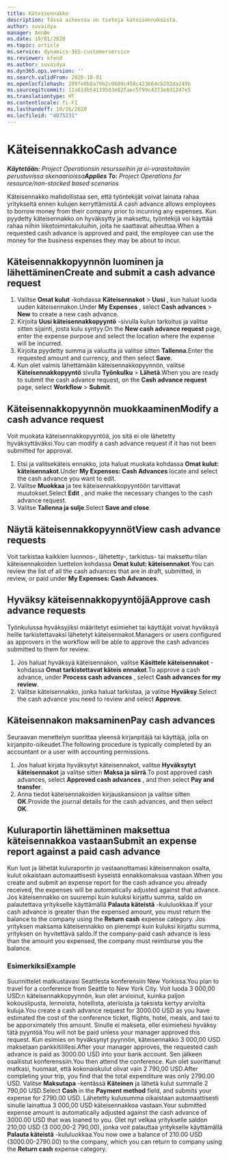 ```yaml
---
title: Käteisennakko
description: Tässä aiheessa on tietoja käteisennakoista.
author: suvaidya
manager: AnnBe
ms.date: 10/01/2020
ms.topic: article
ms.service: dynamics-365-customerservice
ms.reviewer: kfend
ms.author: suvaidya
ms.dyn365.ops.version: ''
ms.search.validFrom: 2020-10-01
ms.openlocfilehash: 209fe0b8a79b2c0689c458c423664cb292da249b
ms.sourcegitcommit: 11a61db54119503e82faec5f99c4273e8d1247e5
ms.translationtype: HT
ms.contentlocale: fi-FI
ms.lasthandoff: 10/16/2020
ms.locfileid: "4075231"
---
```

# <a name="cash-advance"></a><span data-ttu-id="ea879-103">Käteisennakko</span><span class="sxs-lookup"><span data-stu-id="ea879-103">Cash advance</span></span>

<span data-ttu-id="ea879-104">_**Käytetään:** Project Operationsin resursseihin ja ei-varastoitaviin perustuvissa skenaarioissa_</span><span class="sxs-lookup"><span data-stu-id="ea879-104">_**Applies To:** Project Operations for resource/non-stocked based scenarios_</span></span>

<span data-ttu-id="ea879-105">Käteisennakko mahdollistaa sen, että työntekijät voivat lainata rahaa yritykseltä ennen kulujen kerryttämistä.</span><span class="sxs-lookup"><span data-stu-id="ea879-105">A cash advance allows employees to borrow money from their company prior to incurring any expenses.</span></span> <span data-ttu-id="ea879-106">Kun pyydetty käteisennakko on hyväksytty ja maksettu, työntekijä voi käyttää rahaa niihin liiketoimintakuluihin, joita he saattavat aiheuttaa.</span><span class="sxs-lookup"><span data-stu-id="ea879-106">When a requested cash advance is approved and paid, the employee can use the money for the business expenses they may be about to incur.</span></span> 

## <a name="create-and-submit-a-cash-advance-request"></a><span data-ttu-id="ea879-107">Käteisennakkopyynnön luominen ja lähettäminen</span><span class="sxs-lookup"><span data-stu-id="ea879-107">Create and submit a cash advance request</span></span>

1. <span data-ttu-id="ea879-108">Valitse **Omat kulut** -kohdassa **Käteisennakot** > **Uusi** , kun haluat luoda uuden käteisennakon.</span><span class="sxs-lookup"><span data-stu-id="ea879-108">Under **My Expenses** , select **Cash advances** > **New** to create a new cash advance.</span></span> 
2. <span data-ttu-id="ea879-109">Kirjoita **Uusi käteisennakkopyyntö** -sivulla kulun tarkoitus ja valitse sitten sijainti, josta kulu syntyy.</span><span class="sxs-lookup"><span data-stu-id="ea879-109">On the **New cash advance request** page, enter the expense purpose and select the location where the expense will be incurred.</span></span>
3. <span data-ttu-id="ea879-110">Kirjoita pyydetty summa ja valuutta ja valitse sitten **Tallenna**.</span><span class="sxs-lookup"><span data-stu-id="ea879-110">Enter the requested amount and currency, and then select **Save**.</span></span> 
4. <span data-ttu-id="ea879-111">Kun olet valmis lähettämään käteisennakkopyynnön, valitse **Käteisennakkopyyntö**  sivulla **Työnkulku** > **Lähetä**.</span><span class="sxs-lookup"><span data-stu-id="ea879-111">When you are ready to submit the cash advance request, on the **Cash advance request** page, select **Workflow** > **Submit**.</span></span>

## <a name="modify-a-cash-advance-request"></a><span data-ttu-id="ea879-112">Käteisennakkopyynnön muokkaaminen</span><span class="sxs-lookup"><span data-stu-id="ea879-112">Modify a cash advance request</span></span>

<span data-ttu-id="ea879-113">Voit muokata käteisennakkopyyntöä, jos sitä ei ole lähetetty hyväksyttäväksi.</span><span class="sxs-lookup"><span data-stu-id="ea879-113">You can modify a cash advance request if it has not been submitted for approval.</span></span>

1. <span data-ttu-id="ea879-114">Etsi ja valitsekäteis ennakko, jota haluat muokata kohdassa **Omat kulut: käteisennakot**.</span><span class="sxs-lookup"><span data-stu-id="ea879-114">Under **My Expenses: Cash Advances** locate and select the cash advance you want to edit.</span></span>
2. <span data-ttu-id="ea879-115">Valitse **Muokkaa** ja tee käteisennakkopyyntöön tarvittavat muutokset.</span><span class="sxs-lookup"><span data-stu-id="ea879-115">Select **Edit** , and make the necessary changes to the cash advance request.</span></span> 
3. <span data-ttu-id="ea879-116">Valitse **Tallenna ja sulje**.</span><span class="sxs-lookup"><span data-stu-id="ea879-116">Select **Save and close**.</span></span>


## <a name="view-cash-advance-requests"></a><span data-ttu-id="ea879-117">Näytä käteisennakkopyynnöt</span><span class="sxs-lookup"><span data-stu-id="ea879-117">View cash advance requests</span></span>
<span data-ttu-id="ea879-118">Voit tarkistaa kaikkien luonnos-, lähetetty-, tarkistus- tai maksettu-tilan käteisennakoiden luettelon kohdassa **Omat kulut: käteisennakot**.</span><span class="sxs-lookup"><span data-stu-id="ea879-118">You can review the list of all the cash advances that are in draft, submitted, in review, or paid under **My Expenses: Cash Advances**.</span></span> 

## <a name="approve-cash-advance-requests"></a><span data-ttu-id="ea879-119">Hyväksy käteisennakkopyyntöjä</span><span class="sxs-lookup"><span data-stu-id="ea879-119">Approve cash advance requests</span></span>

<span data-ttu-id="ea879-120">Työnkulussa hyväksyjiksi määritetyt esimiehet tai käyttäjät voivat hyväksyä heille tarkistettavaksi lähetetyt käteisennakot.</span><span class="sxs-lookup"><span data-stu-id="ea879-120">Managers or users configured as approvers in the workflow will be able to approve the cash advances submitted to them for review.</span></span> 

1. <span data-ttu-id="ea879-121">Jos haluat hyväksyä käteisennakon, valitse **Käsittele käteisennakot** -kohdassa **Omat tarkistettavat käteis ennakot**.</span><span class="sxs-lookup"><span data-stu-id="ea879-121">To approve a cash advance, under **Process cash advances** , select **Cash advances for my review**.</span></span>
2. <span data-ttu-id="ea879-122">Valitse käteisennakko, jonka haluat tarkistaa, ja valitse **Hyväksy**.</span><span class="sxs-lookup"><span data-stu-id="ea879-122">Select the cash advance you need to review and select **Approve**.</span></span>  

## <a name="pay-cash-advances"></a><span data-ttu-id="ea879-123">Käteisennakon maksaminen</span><span class="sxs-lookup"><span data-stu-id="ea879-123">Pay cash advances</span></span> 
<span data-ttu-id="ea879-124">Seuraavan menettelyn suorittaa yleensä kirjanpitäjä tai käyttäjä, jolla on kirjanpito-oikeudet.</span><span class="sxs-lookup"><span data-stu-id="ea879-124">The following procedure is typically completed by an accountant or a user with accounting permissions.</span></span>

1. <span data-ttu-id="ea879-125">Jos haluat kirjata hyväksytyt käteisennakot, valitse **Hyväksytyt käteisennakot** ja valitse sitten **Maksa ja siirrä**.</span><span class="sxs-lookup"><span data-stu-id="ea879-125">To post approved cash advances, select **Approved cash advances** , and then select **Pay and transfer**.</span></span>  
2. <span data-ttu-id="ea879-126">Anna tiedot käteisennakoiden kirjauskansioon ja valitse sitten **OK**.</span><span class="sxs-lookup"><span data-stu-id="ea879-126">Provide the journal details for the cash advances, and then select **OK**.</span></span> 

## <a name="submit-an-expense-report-against-a-paid-cash-advance"></a><span data-ttu-id="ea879-127">Kuluraportin lähettäminen maksettua käteisennakkoa vastaan</span><span class="sxs-lookup"><span data-stu-id="ea879-127">Submit an expense report against a paid cash advance</span></span> 

<span data-ttu-id="ea879-128">Kun luot ja lähetät kuluraportin jo vastaanottamasi käteisennakon osalta, kulut oikaistaan automaattisesti kyseistä ennakkomaksua vastaan.</span><span class="sxs-lookup"><span data-stu-id="ea879-128">When you create and submit an expense report for the cash advance you already received, the expenses will be automatically adjusted against that advance.</span></span> <span data-ttu-id="ea879-129">Jos käteisennakko on suurempi kuin kuluksi kirjattu summa, saldo on palautettava yritykselle käyttämällä **Palauta käteistä** -kululuokkaa.</span><span class="sxs-lookup"><span data-stu-id="ea879-129">If your cash advance is greater than the expensed amount, you must return the balance to the company using the **Return cash** expense category.</span></span> <span data-ttu-id="ea879-130">Jos yrityksen maksama käteisennakko on pienempi kuin kuluksi kirjattu summa, yrityksen on hyvitettävä saldo.</span><span class="sxs-lookup"><span data-stu-id="ea879-130">If the company-paid cash advance is less than the amount you expensed, the company must reimburse you the balance.</span></span> 

### <a name="example"></a><span data-ttu-id="ea879-131">Esimerkiksi</span><span class="sxs-lookup"><span data-stu-id="ea879-131">Example</span></span>
<span data-ttu-id="ea879-132">Suunnittelet matkustavasi Seattlesta konferensiin New Yorkissa.</span><span class="sxs-lookup"><span data-stu-id="ea879-132">You plan to travel for a conference from Seattle to New York City.</span></span> <span data-ttu-id="ea879-133">Voit luoda 3 000,00 USD:n käteisennakkopyynnön, kun olet arvioinut, kuinka paljon kokouslipusta, lennoista, hotellista, aterioista ja taksista kertyy arviolta kuluja.</span><span class="sxs-lookup"><span data-stu-id="ea879-133">You create a cash advance request for 3000.00 USD as you have estimated the cost of the conference ticket, flights, hotel, meals, and taxi to be apporximately this amount.</span></span> <span data-ttu-id="ea879-134">Sinulle ei makseta, ellei esimiehesi hyväksy tätä pyyntöä.</span><span class="sxs-lookup"><span data-stu-id="ea879-134">You will not be paid unless your manager approved this request.</span></span> <span data-ttu-id="ea879-135">Kun esimies on hyväksynyt pyynnön, käteisennakko 3 000,00 USD maksetaan pankkitilillesi.</span><span class="sxs-lookup"><span data-stu-id="ea879-135">After your manager approves, the requested cash advance is paid as 3000.00 USD into your bank account.</span></span> <span data-ttu-id="ea879-136">Sen jälkeen osallistut konferenssiin.</span><span class="sxs-lookup"><span data-stu-id="ea879-136">You then attend the conference.</span></span> <span data-ttu-id="ea879-137">Kun olet suorittanut matkasi, huomaat, että kokonaiskulut olivat vain 2 790,00 USD.</span><span class="sxs-lookup"><span data-stu-id="ea879-137">After completing your trip, you find that the total expenditure was only 2790.00 USD.</span></span> <span data-ttu-id="ea879-138">Valitse **Maksutapa** -kentässä **Käteinen** ja lähetä kulut summalle 2 790,00 USD.</span><span class="sxs-lookup"><span data-stu-id="ea879-138">Select **Cash** in the **Payment method** field, and submits your expense for 2790.00 USD.</span></span> <span data-ttu-id="ea879-139">Lähetetty kulusumma oikaistaan automaattisesti sinulle lainattua 3 000,00 USD käteisennakkoa vastaan.</span><span class="sxs-lookup"><span data-stu-id="ea879-139">Your submitted expense amount is automatically adjusted against the cash advance of 3000.00 USD that was loaned to you.</span></span> <span data-ttu-id="ea879-140">Olet nyt velkaa yritykselle saldon 210,00 USD (3 000,00-2 790,00), jonka voit palauttaa yritykselle käyttämällä **Palauta käteistä** -kululuokkaa.</span><span class="sxs-lookup"><span data-stu-id="ea879-140">You now owe a balance of 210.00 USD (3000.00-2790.00) to the company, which you can return to company using the **Return cash** expense category.</span></span> 
